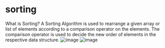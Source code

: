 # sorting
What is Sorting?
A Sorting Algorithm is used to rearrange a given array or list of elements according to a comparison operator on the elements. The comparison operator is used to decide the new order of elements in the respective data structure.
![image](https://user-images.githubusercontent.com/125942960/234375193-176f8f17-f0cf-400a-ab92-0f3612348070.png)
![image](https://user-images.githubusercontent.com/125942960/234375359-a4d561d6-cdb2-4d9f-9422-75c6b9480c44.png)
